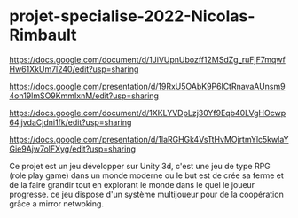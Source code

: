 # projet-specialise-2022-Nicolas-Rimbault

https://docs.google.com/document/d/1JiVUpnUbozff12MSdZg_ruFjF7mqwfHw61XkUm7l240/edit?usp=sharing

https://docs.google.com/presentation/d/19RxU5OAbK9P6lCtRnavaAUnsm94on19lmSO9KmmIxnM/edit?usp=sharing

https://docs.google.com/document/d/1XKLYVDpLzj30Yf9Eqb40LVgHOcwp64jjvdaCjdni1fk/edit?usp=sharing

https://docs.google.com/presentation/d/1laRGHGk4VsTtHvMOjrtmYlc5kwlaYGie9Ajw7olFXyg/edit?usp=sharing

Ce projet est un jeu développer sur Unity 3d, c'est une jeu de type RPG (role play game) dans un monde moderne ou le but est de crée sa ferme et de la faire grandir tout en explorant le monde dans le quel le joueur progresse. ce jeu dispose d'un système multijoueur pour de la coopération grâce a mirror netwoking.
